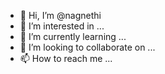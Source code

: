 - 👋 Hi, I’m @nagnethi
- 👀 I’m interested in ...
- 🌱 I’m currently learning ...
- 💞️ I’m looking to collaborate on ...
- 📫 How to reach me ...

<!---
nagnethi/nagnethi is a ✨ special ✨ repository because its `README.md` (this file) appears on your GitHub profile.
You can click the Preview link to take a look at your changes.
--->

